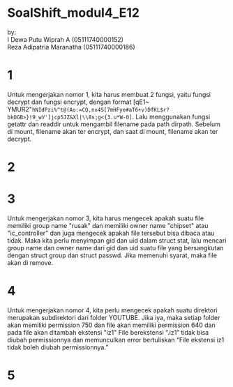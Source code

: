 # SoalShift_modul4_E12
by:<br/> 
I Dewa Putu Wiprah A      (05111740000152)<br/>
Reza Adipatria Maranatha  (05111740000186)
# 1
Untuk mengerjakan nomor 1, kita harus membuat 2 fungsi, yaitu fungsi decrypt dan fungsi encrypt, dengan format  [qE1~ YMUR2\"`hNIdPzi%^t@(Ao:=CQ,nx4S[7mHFye#aT6+v)DfKL$r?bkOGB>}!9_wV']jcp5JZ&Xl|\\8s;g<{3.u*W-0]`. Lalu menggunakan fungsi getattr dan readdir untuk mengambil filename pada path dirpath. Sebelum di mount, filename akan ter encrypt, dan saat di mount, filename akan ter decrypt.
# 2

# 3
Untuk mengerjakan nomor 3, kita harus mengecek apakah suatu file memiliki group name "rusak" dan memiliki owner name "chipset" atau "ic_controller" dan juga mengecek apakah file tersebut bisa dibaca atau tidak. Maka kita perlu menyimpan gid dan uid dalam struct stat, lalu mencari group name dan owner name dari gid dan uid suatu file yang bersangkutan dengan struct group dan struct passwd. Jika memenuhi syarat, maka file akan di remove.

# 4
Untuk mengerjakan nomor 4, kita perlu mengecek apakah suatu direktori merupakan subdirektori dari folder YOUTUBE. Jika iya, maka setiap folder akan memiliki permission 750 dan file akan memiliki permission 640 dan pada file akan ditambah ekstensi "iz1" File berekstensi “.iz1” tidak bisa diubah permissionnya dan memunculkan error bertuliskan “File ekstensi iz1 tidak boleh diubah permissionnya.”

# 5
